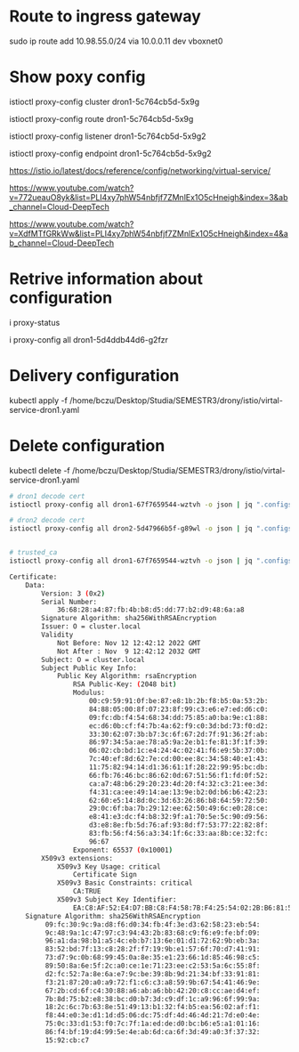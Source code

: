 
# Route to ingress gateway
sudo ip route add 10.98.55.0/24 via 10.0.0.11 dev vboxnet0

# Show poxy config

istioctl proxy-config cluster dron1-5c764cb5d-5x9g

istioctl proxy-config route dron1-5c764cb5d-5x9g

istioctl proxy-config listener dron1-5c764cb5d-5x9g2

istioctl proxy-config endpoint dron1-5c764cb5d-5x9g2

https://istio.io/latest/docs/reference/config/networking/virtual-service/

https://www.youtube.com/watch?v=772ueauO8yk&list=PLI4xy7phW54nbfjf7ZMnlEx1O5cHneigh&index=3&ab_channel=Cloud-DeepTech


https://www.youtube.com/watch?v=XdfMTfGRkWw&list=PLI4xy7phW54nbfjf7ZMnlEx1O5cHneigh&index=4&ab_channel=Cloud-DeepTech


# Retrive information about configuration 

i proxy-status

i proxy-config all dron1-5d4ddb44d6-g2fzr


# Delivery configuration
kubectl apply -f /home/bczu/Desktop/Studia/SEMESTR3/drony/istio/virtal-service-dron1.yaml

# Delete configuration
kubectl delete -f /home/bczu/Desktop/Studia/SEMESTR3/drony/istio/virtal-service-dron1.yaml


```bash
# dron1 decode cert
istioctl proxy-config all dron1-67f7659544-wztvh -o json | jq ".configs[5].dynamic_active_secrets[0].secret.tls_certificate.certificate_chain.inline_bytes" | sed -e 's/\\n/\n/g' -e 's/^"//' -e 's/"$//' | base64 -d | openssl x509 -noout -text

# dron2 decode cert
istioctl proxy-config all dron2-5d47966b5f-g89wl -o json | jq ".configs[5].dynamic_active_secrets[0].secret.tls_certificate.certificate_chain.inline_bytes" | sed -e 's/\\n/\n/g' -e 's/^"//' -e 's/"$//' | base64 -d | openssl x509 -noout -text


# trusted_ca
istioctl proxy-config all dron1-67f7659544-wztvh -o json | jq ".configs[5].dynamic_active_secrets[1].secret.validation_context.trusted_ca.inline_bytes" | sed -e 's/\\n/\n/g' -e 's/^"//' -e 's/"$//' | base64 -d | openssl x509 -noout -text
```


```bash
Certificate:
    Data:
        Version: 3 (0x2)
        Serial Number:
            36:68:28:a4:87:fb:4b:b8:d5:dd:77:b2:d9:48:6a:a8
        Signature Algorithm: sha256WithRSAEncryption
        Issuer: O = cluster.local
        Validity
            Not Before: Nov 12 12:42:12 2022 GMT
            Not After : Nov  9 12:42:12 2032 GMT
        Subject: O = cluster.local
        Subject Public Key Info:
            Public Key Algorithm: rsaEncryption
                RSA Public-Key: (2048 bit)
                Modulus:
                    00:c9:59:91:0f:be:87:e8:1b:2b:f8:b5:0a:53:2b:
                    84:88:05:00:8f:07:23:8f:99:c3:e6:e7:ed:d6:c0:
                    09:fc:db:f4:54:68:34:dd:75:85:a0:ba:9e:c1:88:
                    ec:d6:0b:cf:f4:7b:4a:62:f9:c0:3d:bd:73:f0:d2:
                    33:30:62:07:3b:b7:3c:6f:67:2d:7f:91:36:2f:ab:
                    86:97:34:5a:ae:78:a5:9a:2e:b1:fe:81:3f:1f:39:
                    06:02:cb:bd:1c:e4:24:4c:02:41:f6:e9:5b:37:0b:
                    7c:40:ef:8d:62:7e:cd:00:ee:8c:34:58:40:e1:43:
                    11:75:82:94:14:d1:36:61:1f:28:22:99:95:bc:db:
                    66:fb:76:46:bc:86:62:0d:67:51:56:f1:fd:0f:52:
                    ca:a7:48:b6:29:20:23:4d:20:f4:32:c3:21:ee:3d:
                    f4:31:ca:ee:49:14:ae:13:9e:b2:0d:b6:b6:42:23:
                    62:60:e5:14:8d:0c:3d:63:26:86:b8:64:59:72:50:
                    29:0c:6f:ba:7b:29:12:ee:62:50:49:6c:e0:28:ce:
                    e8:41:e3:dc:f4:b8:32:9f:a1:70:5e:5c:90:d9:56:
                    d3:e8:8e:fb:5d:76:af:93:8d:f7:53:77:22:82:8f:
                    83:fb:56:f4:56:a3:34:1f:6c:33:aa:8b:ce:32:fc:
                    96:67
                Exponent: 65537 (0x10001)
        X509v3 extensions:
            X509v3 Key Usage: critical
                Certificate Sign
            X509v3 Basic Constraints: critical
                CA:TRUE
            X509v3 Subject Key Identifier: 
                EA:C8:AF:52:E4:D7:BB:C8:F4:58:7B:F4:25:54:02:2B:B6:81:5B:0F
    Signature Algorithm: sha256WithRSAEncryption
         09:fc:30:9c:9a:d8:f6:d0:34:fb:4f:3e:d3:62:58:23:eb:54:
         9c:48:9a:1c:47:97:c3:94:43:2b:83:68:c9:f6:e9:fe:bf:09:
         96:a1:da:98:b1:a5:4c:eb:b7:13:6e:01:d1:72:62:9b:eb:3a:
         83:52:bd:7f:13:c8:28:2f:f7:19:9b:e1:57:6f:70:d7:41:91:
         73:d7:9c:0b:68:99:45:0a:8e:35:e1:23:66:1d:85:46:98:c5:
         89:50:8a:6e:5f:2c:a0:ce:1e:71:23:ee:c2:53:5a:6c:55:8f:
         d2:fc:52:7a:8e:6a:e7:9c:be:39:8b:9d:21:34:bf:33:91:81:
         f3:21:87:20:a0:a9:72:f1:c6:c3:a8:59:9b:67:54:41:46:9e:
         67:2b:cd:6f:c4:30:88:a6:ab:a6:bb:42:20:c8:cc:ae:d4:ef:
         7b:8d:75:b2:e8:38:bc:d0:b7:3d:c9:df:1c:a9:96:6f:99:9a:
         18:2c:6c:7b:63:8e:51:49:13:b1:32:f4:b5:ea:56:02:af:f1:
         f8:44:e0:3e:d1:1d:d5:06:dc:75:df:4d:46:4d:21:7d:e0:4e:
         75:0c:33:d1:53:f0:7c:7f:1a:ed:de:d0:bc:b6:e5:a1:01:16:
         86:f4:bf:19:d4:99:5e:4e:ab:6d:ca:6f:3d:49:a0:3f:37:32:
         15:92:cb:c7
```